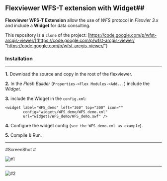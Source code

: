 ## Flexviewer WFS-T extension with Widget##

**Flexviewer WFS-T Extension** allow the use of *WFS* protocol in *Flexvier 3.x* and include a **Widget** for data consulting.

This repository is a `clone` of the project:
[https://code.google.com/p/wfst-arcgis-viewer/](https://code.google.com/p/wfst-arcgis-viewer/ "https://code.google.com/p/wfst-arcgis-viewer/")


### Installation ###

----------
**1.** Download the source and copy in the root of the flexviewer.

**2.** In the *Flash Builder* (`Properties->Flex Modules->Add...`) include the *Widget*.

**3.** include the Widget in the `config.xml`:

    <widget label="WFS_demo" left="360" top="300" icon=""
			config="widgets/WFS_demo/WFS_demo.xml"
			url="widgets/WFS_demo/WFS_demo.swf" />   

**4.** Configure the widget config (`see the WFS_demo.xml as example`).

**5.** Compile & Run.
  

----------

#ScreenShot  #

![#1](https://raw.github.com/Raffaello/Flexviewer-wfst/master/screenshot/%231.png "default")

-------------

![#2](https://raw.github.com/Raffaello/Flexviewer-wfst/master/screenshot/%232.png "Auto-Color")

